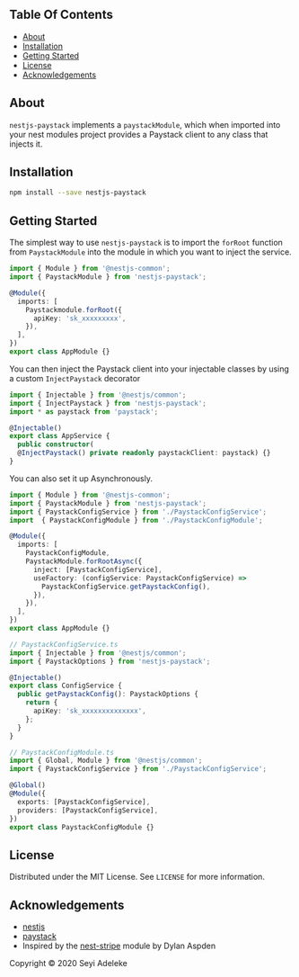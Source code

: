 
## Table Of Contents
- [About](#about)
- [Installation](#installation)
- [Getting Started](#getting-started)
- [License](#license)
- [Acknowledgements](#acknowledgements)

## About
`nestjs-paystack` implements a `paystackModule`, which when imported into
your nest modules project provides a Paystack client to any class that injects it.

## Installation
```bash
npm install --save nestjs-paystack
```

## Getting Started

The simplest way to use `nestjs-paystack` is to import the `forRoot` function from `PaystackModule` into the module in which you want to inject the service.

```typescript
import { Module } from '@nestjs-common';
import { PaystackModule } from 'nestjs-paystack';

@Module({
  imports: [
    Paystackmodule.forRoot({
      apiKey: 'sk_xxxxxxxxx',
    }),
  ],
})
export class AppModule {}
```

You can then inject the Paystack client into your injectable classes by using a
custom  `InjectPaystack` decorator

```typescript
import { Injectable } from '@nestjs/common';
import { InjectPaystack } from 'nestjs-paystack';
import * as paystack from 'paystack';

@Injectable()
export class AppService {
  public constructor(
  @InjectPaystack() private readonly paystackClient: paystack) {}
}
```

You can also set it up Asynchronously.

```typescript
import { Module } from '@nestjs-common';
import { PaystackModule } from 'nestjs-paystack';
import { PaystackConfigService } from './PaystackConfigService';
import  { PaystackConfigModule } from './PaystackConfigModule';

@Module({
  imports: [
    PaystackConfigModule,
    PaystackModule.forRootAsync({
      inject: [PaystackConfigService],
      useFactory: (configService: PaystackConfigService) =>
        PaystackConfigService.getPaystackConfig(),
      }),
    }),
  ],
})
export class AppModule {}
```

```typescript
// PaystackConfigService.ts
import { Injectable } from '@nestjs/common';
import { PaystackOptions } from 'nestjs-paystack';

@Injectable()
export class ConfigService {
  public getPaystackConfig(): PaystackOptions {
    return {
      apiKey: 'sk_xxxxxxxxxxxxxx',
    };
  }
}
```

```typescript
// PaystackConfigModule.ts
import { Global, Module } from '@nestjs/common';
import { PaystackConfigService } from './PaystackConfigService';

@Global()
@Module({
  exports: [PaystackConfigService],
  providers: [PaystackConfigService],
})
export class PaystackConfigModule {}
```



## License

Distributed under the MIT License. See `LICENSE` for more information.

## Acknowledgements

- [nestjs](https://nestjs.com)
- [paystack](https://github.com/kehers/paystack)
- Inspired by the [nest-stripe](https://github.com/dhaspden/nestjs-stripe) module by Dylan Aspden

Copyright &copy; 2020 Seyi Adeleke
